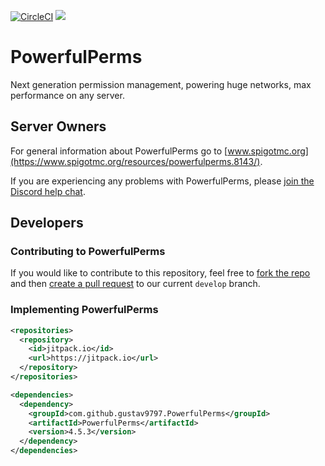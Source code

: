 [![CircleCI](https://circleci.com/gh/gustav9797/PowerfulPerms.svg?style=shield)](https://circleci.com/gh/gustav9797/PowerfulPerms) [![](https://jitpack.io/v/gustav9797/PowerfulPerms.svg)](https://jitpack.io/#gustav9797/PowerfulPerms)

# PowerfulPerms
Next generation permission management, powering huge networks, max performance on any server.

## Server Owners
For general information about PowerfulPerms go to [www.spigotmc.org](https://www.spigotmc.org/resources/powerfulperms.8143/).

If you are experiencing any problems with PowerfulPerms, please [join the Discord help chat](https://discord.gg/Hucw6hS).

## Developers
### Contributing to PowerfulPerms
If you would like to contribute to this repository, feel free to [fork the repo](https://help.github.com/articles/fork-a-repo/) and then [create a pull request](https://help.github.com/articles/creating-a-pull-request/) to our current `develop` branch.

### Implementing PowerfulPerms
```xml
<repositories>
  <repository>
    <id>jitpack.io</id>
    <url>https://jitpack.io</url>
  </repository>
</repositories>
```
```xml
<dependencies>
  <dependency>
    <groupId>com.github.gustav9797.PowerfulPerms</groupId>
    <artifactId>PowerfulPerms</artifactId>
    <version>4.5.3</version>
  </dependency>
</dependencies>
```